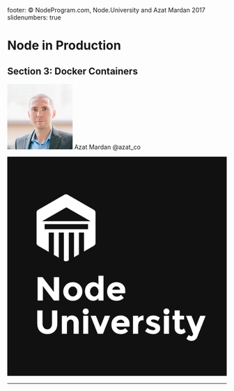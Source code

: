 footer: © NodeProgram.com, Node.University and Azat Mardan 2017
slidenumbers: true

# Node in Production
## Section 3: Docker Containers

![inline 100%](images/azat.jpeg)
Azat Mardan @azat_co

![inline right](images/nu.png)

---

#